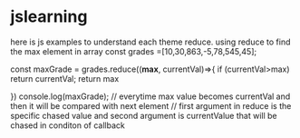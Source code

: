 # jslearning
here is js examples to understand each theme
reduce.
using reduce to find the max element in array
const grades =[10,30,863,-5,78,545,45];

const maxGrade = grades.reduce((**max**, currentVal)=>{
    if (currentVal>max) return currentVal;
return max

})
console.log(maxGrade);
// everytime max value becomes currentVal and then it will be compared with next element
// first argument in reduce is the specific chased value and second argument is currentValue that will be chased in conditon of callback
